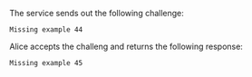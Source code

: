 
The service sends out the following challenge:


~~~~
Missing example 44
~~~~

Alice accepts the challeng and returns the following response:


~~~~
Missing example 45
~~~~




